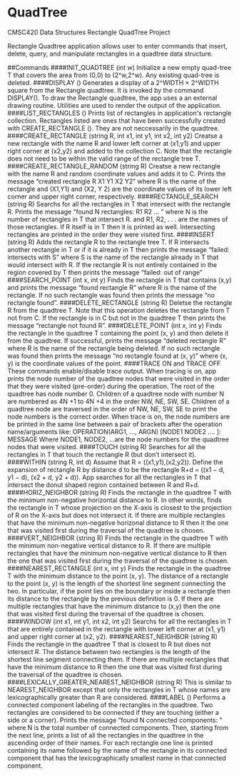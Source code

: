 QuadTree
========

CMSC420 Data Structures  Rectangle QuadTree Project

Rectangle Quadtree application allows user to enter commands that insert, delete, query, and manipulate rectangles in a quadtree data structure.

##Commands
####INIT_QUADTREE (int w)
Initialize a new empty quad-tree T that covers the area from (0,0) to (2^w,2^w). Any existing quad-tree is deleted.
####DISPLAY ()
Generates a display of a 2^WIDTH × 2^WIDTH square from the Rectangle quadtree. It is invoked by the command DISPLAY(). To draw the Rectangle quadtree, the app uses a an external drawing routine. Utilities are used to render the output of the application.
####LIST_RECTANGLES ()
Prints list of rectangles in application's rectangle collection. Rectangles listed are ones that have been successfully created with CREATE_RECTANGLE (). They are not neccessarily in the quadtree.
####CREATE_RECTANGLE (string R, int x1, int y1, int x2, int y2)
Creatse a new rectangle with the name R and lower left corner at (x1,y1) and upper right corner at (x2,y2) and added to the collection C. Note that the rectangle does not need to be within the valid range of the rectangle tree T.
####CREATE_RECTANGLE_RANDOM (string R)
Creatse a new rectangle with the name R and random coordinate values and adds it to C. Prints the message “created rectangle R X1 Y1 X2 Y2” where R is the name of the rectangle and (X1,Y1) and (X2, Y 2) are the coordinate values of its lower left corner and upper right corner, respectively.
####RECTANGLE_SEARCH (string R)
Searchs for all the rectangles in T that intersect with the rectangle R. Prints the message “found N rectangles: R1 R2 ... ” where N is the number of rectangles in T that intersect R. and R1, R2, . . . are the names of those rectangles.
If R itself is in T then it is printed as well. Intersecting rectangles are printed in the order they were visited first.
####INSERT (string R)
Adds the rectangle R to the rectangle tree T. If R intersects another rectangle in T or if it is already in T then prints the message “failed: intersects with S” where S is the name of the rectangle already in T that would intersect with R. If the rectangle R is not entirely contained in the region covered by T then prints the message “failed: out of range”
####SEARCH_POINT (int x, int y)
Finds the rectangle in T that contains (x,y) and prints the message “found rectangle R” where R is the name of the rectangle. If no such rectangle was found then prints the message “no rectangle found”.
####DELETE_RECTANGLE (string R)
Deletse the rectangle R from the quadtree T. Note that this operation deletes the rectangle from T not from C. If the rectangle is in C but not in the quadtree T then prints the message “rectangle not found R”.
####DELETE_POINT (int x, int y)
Finds the rectangle in the quadtree T containing the point (x, y) and then delete it from the quadtree. If successful, prints the message “deleted rectangle R” where R is the name of the rectangle being deleted. If no such rectangle was found then prints the message “no rectangle found at (x, y)” where (x, y) is the coordinate values of the point.
####TRACE ON and TRACE OFF
These commands enable/disable trace output. When tracing is on, app prints the node number of the quadtree nodes that were visited in the order that they were visited (pre-order) during the operation. The root of the quadtree has node number 0. Children of a quadtree node with number N are numbered as 4N +1 to 4N +4 in the order NW, NE, SW, SE. Children of a quadtree node are traversed in the order of NW, NE, SW, SE to print the node numbers is the correct order. When trace is on, the node numbers are be printed in the same line between a pair of brackets after the operation name/arguments like:
  OPERATION(ARG1, ..., ARGN) [NODE1 NODE2 .... ]: MESSAGE
Where NODE1, NODE2, ...are the node numbers for the quadtree nodes that were visited.
####TOUCH (string R)
Searches for all the rectangles in T that touch the rectangle R (but don’t intersect it).
####WITHIN (string R, int d)
Assume that R = ((x1,y1),(x2,y2)). Define the expansion of rectangle R by distance d to be the rectangle R+d = ((x1 − d, y1 − d), (x2 + d, y2 + d)). App searches for all the rectangles in T that intersect the donut shaped region contained between R and R+d.
####HORIZ_NEIGHBOR (string R)
Finds the rectangle in the quadtree T with the minimum non-negative horizontal distance to R. In other words, finds the rectangle in T whose projection on the X-axis is closest to the projection of R on the X-axis but does not intersect it. If there are multiple rectangles that have the minimum non-negative horizonal distance to R then it the one that was visited first during the traversal of the quadtree is chosen.
####VERT_NEIGHBOR (string R)
Finds the rectangle in the quadtree T with the minimum non-negative vertical distance to R. If there are multiple rectangles that have the minimum non-negative vertical distance to R then the one that was visited first during the traversal of the quadtree is chosen.
####NEAREST_RECTANGLE (int x, int y)
Finds the rectangle in the quadtree T with the minimum distance to the point (x, y). The distance of a rectangle to the point (x, y) is the length of the shortest line segment connecting the two. In particular, if the point lies on the boundary or inside a rectangle then its distance to the rectangle by the previous definition is 0. If there are multiple rectangles that have the minimum distance to (x,y) then the one that was visited first during the traversal of the quadtree is chosen.
####WINDOW (int x1, int y1, int x2, int y2)
Searchs for all the rectangles in T that are entirely contained in the rectangle with lower left corner at (x1, y1) and upper right corner at (x2, y2).
####NEAREST_NEIGHBOR (string R)
Finds the rectangle in the quadtree T that is closest to R but does not intersect R. The distance between two rectangles is the length of the shortest line segment connecting them. If there are multiple rectangles that have the minimum distance to R then the one that was visited first during the traversal of the quadtree is chosen.
####LEXICALLY_GREATER_NEAREST_NEIGHBOR (string R)
This is similar to NEAREST_NEIGHBOR except that only the rectangles in T whose names are lexicographically greater than R are considered.
####LABEL ()
Performs a connected component labeling of the rectangles in the quadtree. Two rectangles are considered to be connected if they are touching (either a side or a corner). Prints the message “found N connected components: ” where N is the total number of connected components. Then, starting from the next line, prints a list of all the rectangles in the quadtree in the ascending order of their names. For each rectangle one line is printed containing its name followed by the name of the rectangle in its connected component that has the lexicographically smallest name in that connected component.
